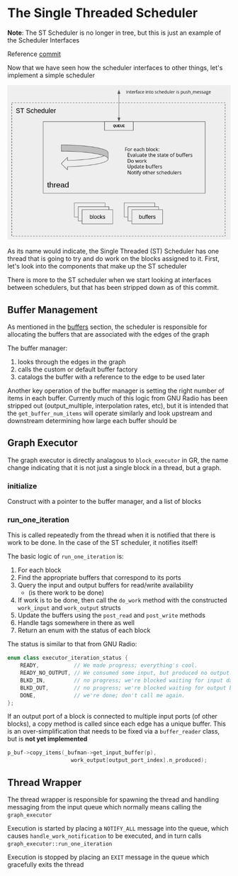 # The Single Threaded Scheduler

__Note__: The ST Scheduler is no longer in tree, but this is just an example of the Scheduler Interfaces

Reference [commit](https://github.com/gnuradio/newsched/commit/106f7074b36c3dc36d7f9f70afc61eca5a27cc00)

Now that we have seen how the scheduler interfaces to other things, let's implement a simple scheduler

![ST Scheduler](images/st_scheduler.png)

As its name would indicate, the Single Threaded (ST) Scheduler has one thread that is going to try and do work on the blocks assigned to it.  First, let's look into the components that make up the ST scheduler

There is more to the ST scheduler when we start looking at interfaces between schedulers, but that has been stripped down as of this commit.

## Buffer Management
As mentioned in the [buffers](05_GraphsBuffers) section, the scheduler is responsible for allocating the buffers that are associated with the edges of the graph

The buffer manager:
1. looks through the edges in the graph
2. calls the custom or default buffer factory
3. catalogs the buffer with a reference to the edge to be used later

Another key operation of the buffer manager is setting the right number of items in each buffer.  Currently much of this logic from GNU Radio has been stripped out (output_multiple, interpolation rates, etc), but it is intended that the `get_buffer_num_items` will operate similarly and look upstream and downstream determining how large each buffer should be

## Graph Executor

The graph executor is directly analagous to `block_executor` in GR, the name change indicating that it is not just a single block in a thread, but a graph.  

### initialize
Construct with a pointer to the buffer manager, and a list of blocks

### run_one_iteration
This is called repeatedly from the thread when it is notified that there is work to be done.  In the case of the ST scheduler, it notifies itself!

The basic logic of `run_one_iteration` is:

1. For each block
1. Find the appropriate buffers that correspond to its ports
1. Query the input and output buffers for read/write availability
    - (is there work to be done)
1. If work is to be done, then call the `do_work` method with the constructed `work_input` and `work_output` structs
1. Update the buffers using the `post_read` and `post_write` methods
1. Handle tags somewhere in there as well
1. Return an enum with the status of each block

The status is similar to that from GNU Radio:

```cpp
enum class executor_iteration_status {
    READY,           // We made progress; everything's cool.
    READY_NO_OUTPUT, // We consumed some input, but produced no output.
    BLKD_IN,         // no progress; we're blocked waiting for input data.
    BLKD_OUT,        // no progress; we're blocked waiting for output buffer space.
    DONE,            // we're done; don't call me again.
};
```

If an output port of a block is connected to multiple input ports (of other blocks), a copy method is called since each edge has a unique buffer.  This is an over-simplification that needs to be fixed via a `buffer_reader` class, but is __not yet implemented__

```cpp
p_buf->copy_items(_bufman->get_input_buffer(p),
                    work_output[output_port_index].n_produced);
```

## Thread Wrapper
The thread wrapper is responsible for spawning the thread and handling messaging from the input queue which normally means calling the `graph_executor`

Execution is started by placing a `NOTIFY_ALL` message into the queue, which causes `handle_work_notification` to be executed, and in turn calls `graph_executor::run_one_iteration`

Execution is stopped by placing an `EXIT` message in the queue which gracefully exits the thread